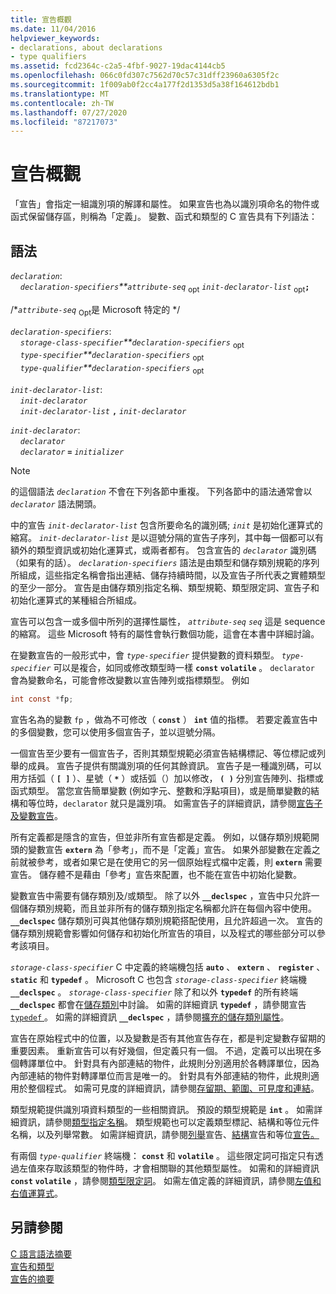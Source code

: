 ```yaml
---
title: 宣告概觀
ms.date: 11/04/2016
helpviewer_keywords:
- declarations, about declarations
- type qualifiers
ms.assetid: fcd2364c-c2a5-4fbf-9027-19dac4144cb5
ms.openlocfilehash: 066c0fd307c7562d70c57c31dff23960a6305f2c
ms.sourcegitcommit: 1f009ab0f2cc4a177f2d1353d5a38f164612bdb1
ms.translationtype: MT
ms.contentlocale: zh-TW
ms.lasthandoff: 07/27/2020
ms.locfileid: "87217073"
---
```

# <a name="overview-of-declarations"></a>宣告概觀

「宣告」會指定一組識別項的解譯和屬性。 如果宣告也為以識別項命名的物件或函式保留儲存區，則稱為「定義」。 變數、函式和類型的 C 宣告具有下列語法：

## <a name="syntax"></a>語法

*`declaration`*:<br/>
&nbsp;&nbsp;&nbsp;&nbsp;*`declaration-specifiers`**`attribute-seq`* <sub>opt</sub> *`init-declarator-list`* <sub>opt</sub>**`;`**

/\**`attribute-seq`* <sub>Opt</sub>是 Microsoft 特定的 */

*`declaration-specifiers`*:<br/>
&nbsp;&nbsp;&nbsp;&nbsp;*`storage-class-specifier`**`declaration-specifiers`* <sub>opt</sub><br/>
&nbsp;&nbsp;&nbsp;&nbsp;*`type-specifier`**`declaration-specifiers`* <sub>opt</sub><br/>
&nbsp;&nbsp;&nbsp;&nbsp;*`type-qualifier`**`declaration-specifiers`* <sub>opt</sub>

*`init-declarator-list`*:<br/>
&nbsp;&nbsp;&nbsp;&nbsp;*`init-declarator`*<br/>
&nbsp;&nbsp;&nbsp;&nbsp;*`init-declarator-list`* **`,`** *`init-declarator`*

*`init-declarator`*:<br/>
&nbsp;&nbsp;&nbsp;&nbsp;*`declarator`*<br/>
&nbsp;&nbsp;&nbsp;&nbsp;*`declarator`* **`=`** *`initializer`*

> [!NOTE]
> 的這個語法 *`declaration`* 不會在下列各節中重複。 下列各節中的語法通常會以 *`declarator`* 語法開頭。

中的宣告 *`init-declarator-list`* 包含所要命名的識別碼; *`init`* 是初始化運算式的縮寫。 *`init-declarator-list`* 是以逗號分隔的宣告子序列，其中每一個都可以有額外的類型資訊或初始化運算式，或兩者都有。 包含宣告的 *`declarator`* 識別碼（如果有的話）。 *`declaration-specifiers`* 語法是由類型和儲存類別規範的序列所組成，這些指定名稱會指出連結、儲存持續時間，以及宣告子所代表之實體類型的至少一部分。 宣告是由儲存類別指定名稱、類型規範、類型限定詞、宣告子和初始化運算式的某種組合所組成。

宣告可以包含一或多個中所列的選擇性屬性， *`attribute-seq`* *`seq`* 這是 sequence 的縮寫。 這些 Microsoft 特有的屬性會執行數個功能，這會在本書中詳細討論。

在變數宣告的一般形式中，會 *`type-specifier`* 提供變數的資料類型。 *`type-specifier`* 可以是複合，如同或修改類型時一樣 **`const`** **`volatile`** 。 `declarator` 會為變數命名，可能會修改變數以宣告陣列或指標類型。 例如

```C
int const *fp;
```

宣告名為的變數 `fp` ，做為不可修改（ **`const`** ） **`int`** 值的指標。 若要定義宣告中的多個變數，您可以使用多個宣告子，並以逗號分隔。

一個宣告至少要有一個宣告子，否則其類型規範必須宣告結構標記、等位標記或列舉的成員。 宣告子提供有關識別項的任何其餘資訊。 宣告子是一種識別碼，可以用方括弧（ **`[ ]`** ）、星號（ <strong>`*`</strong> ）或括弧（）加以修改， **`( )`** 分別宣告陣列、指標或函式類型。 當您宣告簡單變數 (例如字元、整數和浮點項目)，或是簡單變數的結構和等位時，`declarator` 就只是識別項。 如需宣告子的詳細資訊，請參閱[宣告子及變數宣告](../c-language/declarators-and-variable-declarations.md)。

所有定義都是隱含的宣告，但並非所有宣告都是定義。 例如，以儲存類別規範開頭的變數宣告 **`extern`** 為「參考」，而不是「定義」宣告。 如果外部變數在定義之前就被參考，或者如果它是在使用它的另一個原始程式檔中定義，則 **`extern`** 需要宣告。 儲存體不是藉由「參考」宣告來配置，也不能在宣告中初始化變數。

變數宣告中需要有儲存類別及/或類型。 除了以外 **`__declspec`** ，宣告中只允許一個儲存類別規範，而且並非所有的儲存類別指定名稱都允許在每個內容中使用。 **`__declspec`** 儲存類別可與其他儲存類別規範搭配使用，且允許超過一次。 宣告的儲存類別規範會影響如何儲存和初始化所宣告的項目，以及程式的哪些部分可以參考該項目。

*`storage-class-specifier`* C 中定義的終端機包括 **`auto`** 、 **`extern`** 、 **`register`** 、 **`static`** 和 **`typedef`** 。 Microsoft C 也包含 *`storage-class-specifier`* 終端機 **`__declspec`** 。 *`storage-class-specifier`* 除了和以外 **`typedef`** 的所有終端 **`__declspec`** 都會在[儲存類別](../c-language/c-storage-classes.md)中討論。 如需的詳細資訊 **`typedef`** ，請參閱宣告[ `typedef` ](../c-language/typedef-declarations.md)。 如需的詳細資訊 **`__declspec`** ，請參閱[擴充的儲存類別屬性](../c-language/c-extended-storage-class-attributes.md)。

宣告在原始程式中的位置，以及變數是否有其他宣告存在，都是判定變數存留期的重要因素。 重新宣告可以有好幾個，但定義只有一個。 不過，定義可以出現在多個轉譯單位中。 針對具有內部連結的物件，此規則分別適用於各轉譯單位，因為內部連結的物件對轉譯單位而言是唯一的。 針對具有外部連結的物件，此規則適用於整個程式。 如需可見度的詳細資訊，請參閱[存留期、範圍、可見度和連結](../c-language/lifetime-scope-visibility-and-linkage.md)。

類型規範提供識別項資料類型的一些相關資訊。 預設的類型規範是 **`int`** 。 如需詳細資訊，請參閱[類型指定名稱](../c-language/c-type-specifiers.md)。 類型規範也可以定義類型標記、結構和等位元件名稱，以及列舉常數。 如需詳細資訊，請參閱[列舉](../c-language/c-enumeration-declarations.md)宣告、[結構](../c-language/structure-declarations.md)宣告和等位[宣告。](../c-language/union-declarations.md)

有兩個 *`type-qualifier`* 終端機： **`const`** 和 **`volatile`** 。 這些限定詞可指定只有透過左值來存取該類型的物件時，才會相關聯的其他類型屬性。 如需和的詳細資訊 **`const`** **`volatile`** ，請參閱[類型限定詞](../c-language/type-qualifiers.md)。 如需左值定義的詳細資訊，請參閱[左值和右值運算式](../c-language/l-value-and-r-value-expressions.md)。

## <a name="see-also"></a>另請參閱

[C 語言語法摘要](../c-language/c-language-syntax-summary.md)<br/>
[宣告和類型](../c-language/declarations-and-types.md)<br/>
[宣告的摘要](../c-language/summary-of-declarations.md)
